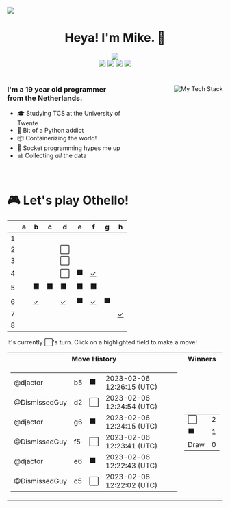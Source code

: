 ![](https://hit.yhype.me/github/profile?user_id=32306794)  <!-- YHYPE hit counter -->
<div align="center">
  <h1>Heya! I'm Mike. 👋</h1>
  
  <img src="https://wakatime.com/badge/user/9555cc8c-3be5-4d08-afde-58be2d556fb0.svg">
  <br>
  <img src="https://img.shields.io/badge/-Wear%20OS-4285F4?style=for-the-badge&logo=wear-os&logoColor=white">
  <img src="https://img.shields.io/badge/Pop!_OS-48B9C7?style=for-the-badge&logo=Pop!_OS&logoColor=white">
  <img src="https://img.shields.io/badge/lineageos-167C80?style=for-the-badge&logo=lineageos&logoColor=white">
  <img src="https://img.shields.io/badge/espressif-E7352C?style=for-the-badge&logo=espressif&logoColor=white">
</div>

<br/>

<div>
  <img align="right" src="https://github-readme-tech-stack.vercel.app/api/cards?title=My%20Favourite%20Technologies&lineHeight=30&lineCount=3&theme=catppuccin_macchiato&hideTitle=true&line1=python,Python,3776AB;nim,Nim,FFE953;javascript,JavaScript,F7DF1E;openjdk,Java,FFFFFF;&line2=podman,Podman,892CA0;nginx,Nginx,009639;linux,Linux,FCC624;wireguard,Wireguard,88171A;&line3=Pop!_OS,Pop!_OS,48B9C7;android,Android,3DDC84;magisk,Magisk,00AF9C;gnome,Gnome,4A86CF;" alt="My Tech Stack" />
  
  <h3 align="left" style="width: 50%">
    I'm a 19 year old programmer from the Netherlands.
  </h3>
  <ul  style="width: 50%">
    <li>🎓️ Studying TCS at the University of Twente</li>
    <li>🐍 Bit of a Python addict</li>
    <li>📦 Containerizing the world!</li>
    <li>🧦 Socket programming hypes me up</li>
    <li>📊 Collecting <i>all</i> the data</li>
  </ul>
</div>

<br>

<div align="left">
  <h1>🎮 Let's play Othello!</h1>
  
<!-- START GAME -->
| |a|b|c|d|e|f|g|h|
|-|-|-|-|-|-|-|-|-|
|1| | | | | | | | |
|2| | | |⬜| | | | |
|3| | | |⬜| | | | |
|4| | | |⬜|⬛|[✓](https://github.com/DismissedGuy/dismissedguy/issues/new?title=Othello%7Cmove%7Cf4)| | |
|5| |⬛|⬛|⬛|⬛|⬛| | |
|6| |[✓](https://github.com/DismissedGuy/dismissedguy/issues/new?title=Othello%7Cmove%7Cb6)| |[✓](https://github.com/DismissedGuy/dismissedguy/issues/new?title=Othello%7Cmove%7Cd6)|⬛|[✓](https://github.com/DismissedGuy/dismissedguy/issues/new?title=Othello%7Cmove%7Cf6)|⬛| |
|7| | | | | | | |[✓](https://github.com/DismissedGuy/dismissedguy/issues/new?title=Othello%7Cmove%7Ch7)|
|8| | | | | | | | |

It's currently ⬜'s turn. Click on a highlighted field to make a move!

<table>
<tr>
<th>Move History</th><th>Winners</th>
</tr><tr>
<td>

<table>
<tr><td>@djactor</td><td>b5</td><td>⬛</td><td>2023-02-06 12:26:15 (UTC)</td></tr>
<tr><td>@DismissedGuy</td><td>d2</td><td>⬜</td><td>2023-02-06 12:24:54 (UTC)</td></tr>
<tr><td>@djactor</td><td>g6</td><td>⬛</td><td>2023-02-06 12:24:15 (UTC)</td></tr>
<tr><td>@DismissedGuy</td><td>f5</td><td>⬜</td><td>2023-02-06 12:23:41 (UTC)</td></tr>
<tr><td>@djactor</td><td>e6</td><td>⬛</td><td>2023-02-06 12:22:43 (UTC)</td></tr>
<tr><td>@DismissedGuy</td><td>c5</td><td>⬜</td><td>2023-02-06 12:22:02 (UTC)</td></tr>
</table>

</td><td>

<table>
<tr><td>⬜</td><td>2</td></tr>
<tr><td>⬛</td><td>1</td></tr>
<tr><td>Draw</td><td>0</td></tr>
</table>

</td>
</tr>
</table>
